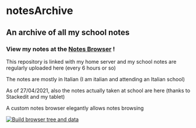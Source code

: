 # notesArchive

## An archive of all my school notes

### View my notes at the [Notes Browser](https://matmasit.github.io/notesArchive/) !

This repository is linked with my home server and my school notes are regularly uploaded here (every 6 hours or so)

The notes are mostly in Italian (I am italian and attending an Italian school)

As of 27/04/2021, also the notes actually taken at school are here (thanks to Stackedit and my tablet)

A custom notes browser elegantly allows notes browsing

[![Build browser tree and data](https://github.com/MatMasIt/notesArchive/actions/workflows/browser.yml/badge.svg)](https://github.com/MatMasIt/notesArchive/actions/workflows/browser.yml)
